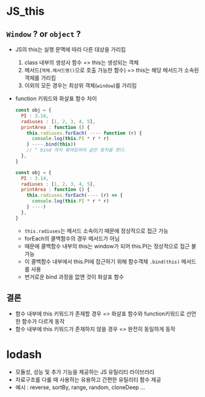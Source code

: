 # JS_this

## `Window` ? or `object` ?

- JS의 this는 실행 문맥에 따라 다른 대상을 가리킴
  1. class 내부의 생성사 함수 => this는 생성되는 객체
  2. 메서드(`객체.메서드명()`으로 호출 가능한 함수) => this는 해당 메서드가 소속된 객체를 가리킴
  3. 이외의 모든 경우는 최상위 객체(`window`)를 가리킴

- function 키워드와 화살표 함수 차이

  ```javascript
  const obj = {
    PI : 3.14,
    radiuses : [1, 2, 3, 4, 5],
    printArea : function () {
      this.radiuses.forEach( ---- function (r) {
        console.log(this.PI * r * r)
      } ----.bind(this))
      // ^ bind 까지 묶여있어야 같은 동작을 한다.
    },
  }
  ```

  ```javascript
  const obj = {
    PI : 3.14,
    radiuses : [1, 2, 3, 4, 5],
    printArea : function () {
      this.radiuses.forEach(---- (r) => {
        console.log(this.PI * r * r)
      } ----)
    }, 
  }
  ```

  - `this.radiuses`는 메서드 소속이기 때문에 정상적으로 접근 가능
  - forEach의 콜백함수의 경우 메서드가 아님
  - 때문에 콜백함수 내부의 this는 window가 되어 this.PI는 정상적으로 접근 불가능
  - 이 콜백함수 내부에서 this.PI에 접근하기 위해 함수객채 `.bind(this)` 메서드를 사용
  - 번거로운 bind 과정을 없앤 것이 화살표 함수

## 결론

- 함수 내부에 this 키워드가 존재할 경우 => 화살표 함수와 function키워드로 선언한 함수가 다르게 동작
- 함수 내부에 this 키워드가 존재하지 않을 경우 => 완전히 동일하게 동작



# lodash

- 모듈성, 성능 및 추가 기능을 제공하는 JS 유틸리티 라이브러리
- 자료구조를 다룰 때 사용하는 유용하고 간편한 유틸리티 함수 제공
- 예시 : reverse, sortBy, range, random, cloneDeep ...